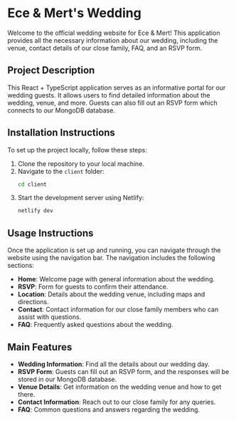 # Ece & Mert's Wedding

Welcome to the official wedding website for Ece & Mert! This application provides all the necessary information about our wedding, including the venue, contact details of our close family, FAQ, and an RSVP form.

## Project Description

This React + TypeScript application serves as an informative portal for our wedding guests. It allows users to find detailed information about the wedding, venue, and more. Guests can also fill out an RSVP form which connects to our MongoDB database.

## Installation Instructions

To set up the project locally, follow these steps:

1. Clone the repository to your local machine.
2. Navigate to the `client` folder:
    ```bash
    cd client
    ```
3. Start the development server using Netlify:
    ```bash
    netlify dev
    ```

## Usage Instructions

Once the application is set up and running, you can navigate through the website using the navigation bar. The navigation includes the following sections:

- **Home**: Welcome page with general information about the wedding.
- **RSVP**: Form for guests to confirm their attendance.
- **Location**: Details about the wedding venue, including maps and directions.
- **Contact**: Contact information for our close family members who can assist with questions.
- **FAQ**: Frequently asked questions about the wedding.

## Main Features

- **Wedding Information**: Find all the details about our wedding day.
- **RSVP Form**: Guests can fill out an RSVP form, and the responses will be stored in our MongoDB database.
- **Venue Details**: Get information on the wedding venue and how to get there.
- **Contact Information**: Reach out to our close family for any queries.
- **FAQ**: Common questions and answers regarding the wedding.
